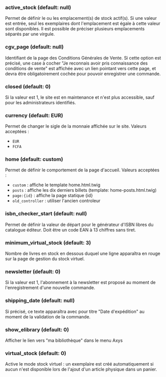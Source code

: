 ### active_stock (default: null)
Permet de définir le ou les emplacement(s) de stock actif(s). Si une valeur est entrée, seul les exemplaires dont l'emplacement est égale à cette valeur sont disponibles. Il est possible de préciser plusieurs emplacements séparés par une virgule.

### cgv_page (default: null)
Identifiant de la page des Conditions Générales de Vente. Si cette option est précisé, une case à cocher "Je reconnais avoir pris connaissance des conditions de vente" est affichée avec un lien pointant vers cette page, et devra être obligatoirement cochée pour pouvoir enregistrer une commande.

### closed (default: 0)
Si la valeur est 1, le site est en maintenance et n'est plus accessible, sauf pour les administrateurs identifiés.

### currency (default: EUR)
Permet de changer le sigle de la monnaie affichée sur le site.
Valeurs acceptées :
* `EUR`
* `FCFA`

### home (default: custom)
Permet de définir le comportement de la page d'accueil.
Valeurs acceptées :
* `custom` : affiche le template home.html.twig
* `posts` : affiche les dix derniers billets (template: home-posts.html.twig)
* `page:{id}` : affiche la page statique {id}
* `old_controller` : utiliser l'ancien controleur 

### isbn_checker_start (default: null)
Permet de définir la valeur de départ pour le générateur d'ISBN libres du catalogue éditeur. Doit être un code EAN à 13 chiffres sans tiret.

### minimum_virtual_stock (default: 3)
Nombre de livres en stock en dessous duquel une ligne apparaîtra en rouge sur
la page de gestion du stock virtuel.

### newsletter (default: 0)
Si la valeur est 1, l'abonnement à la newsletter est proposé au moment de
l'enregistrement d'une nouvelle commande.

### shipping_date (default: null)
Si précisé, ce texte apparaîtra avec pour titre "Date d'expédition" au moment
de la validation de la commande.

### show_elibrary (default: 0)
Afficher le lien vers "ma bibliothèque" dans le menu Axys

### virtual_stock (default: 0)
Active le mode stock virtuel : un exemplaire est créé automatiquement si
aucun n'est disponible lors de l'ajout d'un article physique dans un panier.